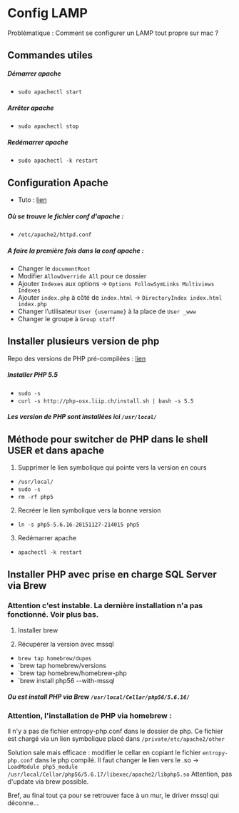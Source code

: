 # Config LAMP

Problématique : Comment se configurer un LAMP tout propre sur mac ?


## Commandes utiles

##### Démarrer apache
- `sudo apachectl start`

##### Arrêter apache
- `sudo apachectl stop`

##### Redémarrer apache
- `sudo apachectl -k restart`



## Configuration Apache

- Tuto : [lien](http://getgrav.org/blog/mac-os-x-apache-setup-multiple-php-versions)

##### Où se trouve le fichier conf d'apache :
- `/etc/apache2/httpd.conf`

##### A faire la première fois dans la conf apache :
- Changer le `documentRoot`
- Modifier `AllowOverride All` pour ce dossier
- Ajouter `Indexes` aux options -> `Options FollowSymLinks Multiviews Indexes`
- Ajouter `index.php` à côté de `index.html` -> `DirectoryIndex index.html index.php`
- Changer l’utilisateur `User {username}` à la place de `User _www`
- Changer le groupe à `Group staff`


## Installer plusieurs version de php

Repo des versions de PHP pré-compilées : [lien](http://php-osx.liip.ch/)

##### Installer PHP 5.5
- `sudo -s`
- `curl -s http://php-osx.liip.ch/install.sh | bash -s 5.5`

##### Les version de PHP sont installées ici `/usr/local/`


## Méthode pour switcher de PHP dans le shell USER et dans apache

1. Supprimer le lien symbolique qui pointe vers la version en cours
- `/usr/local/`
- `sudo -s`
- `rm -rf php5`

2. Recréer le lien symbolique vers la bonne version
- `ln -s php5-5.6.16-20151127-214015 php5`

3. Redémarrer apache
- `apachectl -k restart`


##  Installer PHP avec prise en charge SQL Server via Brew

### Attention c'est instable. La dernière installation n'a pas fonctionné. Voir plus bas.

1. Installer brew

2. Récupérer la version avec mssql
- `brew tap homebrew/dupes`
- `brew tap homebrew/versions
- `brew tap homebrew/homebrew-php
- `brew install php56 --with-mssql

##### Ou est install PHP via Brew `/usr/local/Cellar/php56/5.6.16/`


### Attention, l'installation de PHP via homebrew :

Il n'y a pas de fichier entropy-php.conf dans le dossier de php.
Ce fichier est chargé via un lien symbolique placé dans `/private/etc/apache2/other`

Solution sale mais efficace : modifier le cellar en copiant le fichier `entropy-php.conf` dans le php compilé.
Il faut changer le lien vers le .so -> `LoadModule php5_module        /usr/local/Cellar/php56/5.6.17/libexec/apache2/libphp5.so`
Attention, pas d'update via brew possible.

Bref, au final tout ça pour se retrouver face à un mur, le driver mssql qui déconne...
